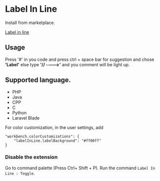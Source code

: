 # Label In Line

Install from marketplace.

[Label in line](https://marketplace.visualstudio.com/items?itemName=TusharSahaTonoy.label-in-line)

## Usage

Press '#' in you code and press ctrl + space bar for suggestion and chose **'Label'** else type **'// ---->'** and you comment will be light up.


## Supported language. 
- PHP 
- Java
- CPP
- C
- Python
- Laravel Blade

For color customization, in the user settings, add
```
"workbench.colorCustomizations": {
	"labelInLine.labelBackground": "#ff00ff"
}
```

### Disable the extension
Go to command palette (Press Ctrl+ Shift + P). Run the command `Label In Line : Toggle`.